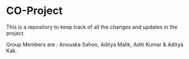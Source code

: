 # CO-Project

This is a repository to keep track of all the changes and updates in the project.

Group Members are : Anouska Sahoo, Aditya Malik, Aditi Kumar & Aditya Kak.


